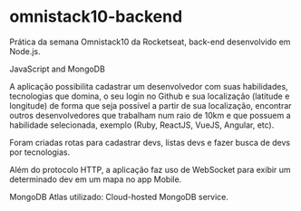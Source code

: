 # omnistack10-backend

Prática da semana Omnistack10 da Rocketseat, back-end desenvolvido em Node.js.

JavaScript and MongoDB

A aplicação possibilita cadastrar um desenvolvedor com suas habilidades, tecnologias que domina, o seu login no Github e sua localização (latitude e longitude) de forma que seja possível a partir de sua localização, encontrar outros desenvolvedores que trabalham num raio de 10km e que possuem a habilidade selecionada, exemplo (Ruby, ReactJS, VueJS, Angular, etc).

Foram criadas rotas para cadastrar devs, listas devs e fazer busca de devs por tecnologias.

Além do protocolo HTTP, a aplicação faz uso de WebSocket para exibir um determinado dev em um mapa no app Mobile.

MongoDB Atlas utilizado: Cloud-hosted MongoDB service.
